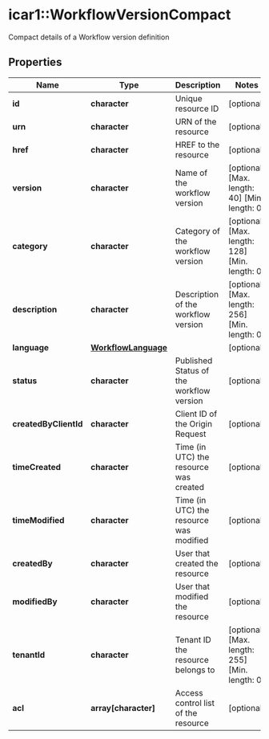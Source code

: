 # icar1::WorkflowVersionCompact

Compact details of a Workflow version definition

## Properties
Name | Type | Description | Notes
------------ | ------------- | ------------- | -------------
**id** | **character** | Unique resource ID | [optional] 
**urn** | **character** | URN of the resource | [optional] 
**href** | **character** | HREF to the resource | [optional] 
**version** | **character** | Name of the workflow version | [optional] [Max. length: 40] [Min. length: 0] 
**category** | **character** | Category of the workflow version | [optional] [Max. length: 128] [Min. length: 0] 
**description** | **character** | Description of the workflow version | [optional] [Max. length: 256] [Min. length: 0] 
**language** | [**WorkflowLanguage**](WorkflowLanguage.md) |  | [optional] 
**status** | **character** | Published Status of the workflow version | [optional] 
**createdByClientId** | **character** | Client ID of the Origin Request | [optional] 
**timeCreated** | **character** | Time (in UTC) the resource was created | [optional] 
**timeModified** | **character** | Time (in UTC) the resource was modified | [optional] 
**createdBy** | **character** | User that created the resource | [optional] 
**modifiedBy** | **character** | User that modified the resource | [optional] 
**tenantId** | **character** | Tenant ID the resource belongs to | [optional] [Max. length: 255] [Min. length: 0] 
**acl** | **array[character]** | Access control list of the resource | [optional] 



